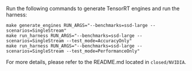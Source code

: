 Run the following commands to generate TensorRT engines and run the harness:

```
make generate_engines RUN_ARGS="--benchmarks=ssd-large --scenarios=SingleStream"
make run_harness RUN_ARGS="--benchmarks=ssd-large --scenarios=SingleStream --test_mode=AccuracyOnly"
make run_harness RUN_ARGS="--benchmarks=ssd-large --scenarios=SingleStream --test_mode=PerformanceOnly"
```

For more details, please refer to the README.md located in `closed/NVIDIA`.
